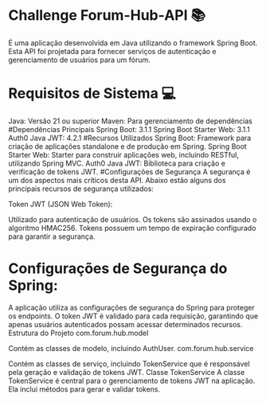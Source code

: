 # Challenge Forum-Hub-API 📚

É uma aplicação desenvolvida em Java utilizando o framework Spring Boot. Esta API foi projetada para fornecer serviços de autenticação e gerenciamento de usuários para um fórum.

# Requisitos de Sistema 💻

Java: Versão 21 ou superior
Maven: Para gerenciamento de dependências
#Dependências Principais
Spring Boot: 3.1.1
Spring Boot Starter Web: 3.1.1
Auth0 Java JWT: 4.2.1
#Recursos Utilizados
Spring Boot: Framework para criação de aplicações standalone e de produção em Spring.
Spring Boot Starter Web: Starter para construir aplicações web, incluindo RESTful, utilizando Spring MVC.
Auth0 Java JWT: Biblioteca para criação e verificação de tokens JWT.
#Configurações de Segurança
A segurança é um dos aspectos mais críticos desta API. Abaixo estão alguns dos principais recursos de segurança utilizados:

Token JWT (JSON Web Token):

Utilizado para autenticação de usuários.
Os tokens são assinados usando o algoritmo HMAC256.
Tokens possuem um tempo de expiração configurado para garantir a segurança.

# Configurações de Segurança do Spring: 

A aplicação utiliza as configurações de segurança do Spring para proteger os endpoints.
O token JWT é validado para cada requisição, garantindo que apenas usuários autenticados possam acessar determinados recursos.
Estrutura do Projeto
com.forum.hub.model

Contém as classes de modelo, incluindo AuthUser.
com.forum.hub.service

Contém as classes de serviço, incluindo TokenService que é responsável pela geração e validação de tokens JWT.
Classe TokenService
A classe TokenService é central para o gerenciamento de tokens JWT na aplicação. Ela inclui métodos para gerar e validar tokens.
